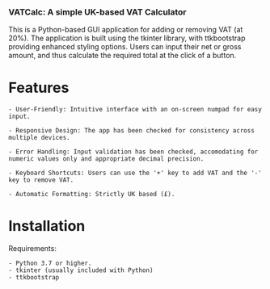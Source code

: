 ### VATCalc: A simple UK-based VAT Calculator ###

This is a Python-based GUI application for adding or removing VAT (at 20%). The application is built using the tkinter library, with ttkbootstrap providing enhanced styling options. Users can input their net or gross amount, and thus calculate the required total at the click of a button.


# Features

    - User-Friendly: Intuitive interface with an on-screen numpad for easy input.
    
    - Responsive Design: The app has been checked for consistency across multiple devices.
    
    - Error Handling: Input validation has been checked, accomodating for numeric values only and appropriate decimal precision.

    - Keyboard Shortcuts: Users can use the '+' key to add VAT and the '-' key to remove VAT.

    - Automatic Formatting: Strictly UK based (£).
    


# Installation

Requirements:

    - Python 3.7 or higher.
    - tkinter (usually included with Python)
    - ttkbootstrap





